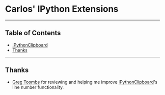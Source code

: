 # Carlos' IPython Extensions
***
## Table of Contents

* [IPythonClipboard](https://github.com/CarlosGTrejo/ipython_extensions/tree/master/ipython_clipboard)
* [Thanks](#Thanks)

***

## Thanks
* [Greg Toombs](https://github.com/reinderien) for reviewing and helping me improve [IPythonClipboard](https://github.com/CarlosGTrejo/ipython_extensions/)'s line number functionality.
